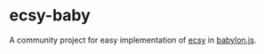 # ecsy-baby
A community project for easy implementation of [ecsy](https://ecsy.io/) in [babylon.js](https://www.babylonjs.com/).